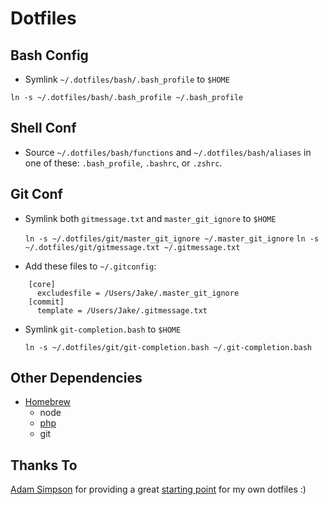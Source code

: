 # Dotfiles

## Bash Config

* Symlink `~/.dotfiles/bash/.bash_profile` to `$HOME`

 `ln -s ~/.dotfiles/bash/.bash_profile ~/.bash_profile`
 
## Shell Conf
* Source `~/.dotfiles/bash/functions` and `~/.dotfiles/bash/aliases` in one of these: `.bash_profile`, `.bashrc`, or `.zshrc`.

## Git Conf
* Symlink both `gitmessage.txt` and `master_git_ignore` to `$HOME`

  `ln -s ~/.dotfiles/git/master_git_ignore ~/.master_git_ignore`
  `ln -s ~/.dotfiles/git/gitmessage.txt ~/.gitmessage.txt`

 * Add these files to `~/.gitconfig`:

 ```
     [core]
       excludesfile = /Users/Jake/.master_git_ignore
     [commit]
       template = /Users/Jake/.gitmessage.txt
 ```

* Symlink `git-completion.bash` to `$HOME`

  `ln -s ~/.dotfiles/git/git-completion.bash ~/.git-completion.bash`

## Other Dependencies

* [Homebrew](http://brew.sh)
  * node
  * [php](https://github.com/josegonzalez/homebrew-php)
  * git

## Thanks To

[Adam Simpson](https://twitter.com/a_simpson) for providing a great [starting point](https://github.com/asimpson/dotfiles) for my own dotfiles :)
